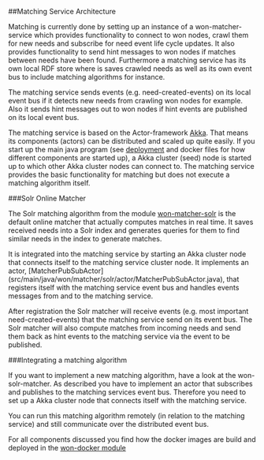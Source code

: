 ##Matching Service Architecture

Matching is currently done by setting up an instance of a won-matcher-service which provides functionality to connect
to won nodes, crawl them for new needs and subscribe for need event life cycle updates. It also provides functionality to
send hint messages to won nodes if matches between needs have been found. Furthermore a matching service has its own
local RDF store where is saves crawled needs as well as its own event bus to include matching algorithms for instance.

The matching service sends events (e.g. need-created-events) on its local event bus if it detects new needs from
crawling won nodes for example. Also it sends hint messages out to won nodes if hint events are published on its
local event bus.

The matching service is based on the Actor-framework [Akka](http://akka.io/). That means its components (actors) can be
distributed and scaled up quite easily. If you start up the main java program (see [deployment](../won-docker/README.md)
and docker files for how different components are started up), a Akka cluster (seed) node is started up to which
other Akka cluster nodes can connect to. The matching service provides the basic functionality for matching but does
not execute a matching algorithm itself.

###Solr Online Matcher

The Solr matching algorithm from the module [won-matcher-solr](../won-matcher-solr) is the default online matcher
that actually computes matches in real time. It saves received needs into a Solr index and generates queries for them
to find similar needs in the index to generate matches.

It is integrated into the matching service by starting an Akka cluster node that connects itself to the matching
service cluster node. It implements an actor, [MatcherPubSubActor]
(src/main/java/won/matcher/solr/actor/MatcherPubSubActor.java), that registers itself with the matching service event
bus and handles events messages from and to the matching service.

After registration the Solr matcher will receive events (e.g. most important need-created-events) that the matching
service send on its event bus. The Solr matcher will also compute matches from incoming needs and send them back as
hint events to the matching service via the event to be published.

###Integrating a matching algorithm

If you want to implement a new matching algorithm, have a look at the won-solr-matcher. As described you have to
implement an actor that subscribes and publishes to the matching services event bus. Therefore you need to set up a
Akka cluster node that connects itself with the matching service.

You can run this matching algorithm remotely (in relation to the matching service) and still communicate over the
distributed event bus.

For all components discussed you find how the docker images are build and deployed in the [won-docker module](../won-docker)









